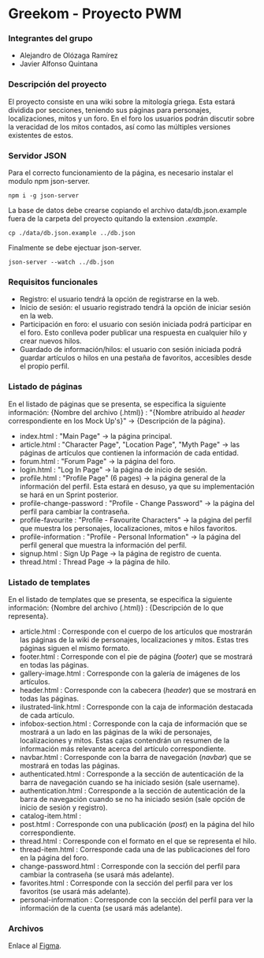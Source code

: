 # Greekom - Proyecto PWM


### Integrantes del grupo
- Alejandro de Olózaga Ramírez
- Javier Alfonso Quintana


### Descripción del proyecto
El proyecto consiste en una wiki sobre la mitología griega. Esta
estará dividida por secciones, teniendo sus páginas para personajes, 
localizaciones, mitos y un foro. En el foro los usuarios podrán discutir
sobre la veracidad de los mitos contados, así como las múltiples versiones
existentes de estos.

### Servidor JSON

Para el correcto funcionamiento de la página, es necesario instalar el modulo npm json-server.

```
npm i -g json-server
```

La base de datos debe crearse copiando el archivo data/db.json.example fuera de la carpeta del proyecto quitando la extension _.example_.

```
cp ./data/db.json.example ../db.json
```

Finalmente se debe ejectuar json-server.

```
json-server --watch ../db.json
```


### Requisitos funcionales
- Registro: el usuario tendrá la opción de registrarse en la web.
- Inicio de sesión: el usuario registrado tendrá la opción de iniciar sesión en la web.
- Participación en foro: el usuario con sesión iniciada podrá participar en el foro. Esto conlleva poder publicar una
respuesta en cualquier hilo y crear nuevos hilos.
- Guardado de información/hilos: el usuario con sesión iniciada podrá guardar artículos o hilos en una pestaña de favoritos,
accesibles desde el propio perfil.


### Listado de páginas
En el listado de páginas que se presenta, se especifica la siguiente información:
{Nombre del archivo (.html)} : "{Nombre atribuido al _header_ correspondiente en los Mock Up's}" -> {Descripción de la página}.
- index.html 		: "Main Page" -> la página principal.
- article.html 		: "Character Page", "Location Page", "Myth Page" -> las páginas de artículos que contienen la información de cada entidad.
- forum.html 		: "Forum Page" -> la página del foro.
- login.html 		: "Log In Page" -> la página de inicio de sesión.
- profile.html 		: "Profile Page" (6 pages) -> la página general de la información del perfil. Esta estará en desuso, ya que su implementación se hará en un Sprint posterior.
- profile-change-password : "Profile - Change Password" -> la página del perfil para cambiar la contraseña.
- profile-favourite 	: "Profile - Favourite Characters" -> la página del perfil que muestra los personajes, localizaciones, mitos e hilos favoritos.
- profile-information  	: "Profile - Personal Information" -> la página del perfil general que muestra la información del perfil.
- signup.html 		: Sign Up Page -> la página de registro de cuenta.
- thread.html 		: Thread Page -> la página de hilo.


### Listado de templates
En el listado de templates que se presenta, se especifica la siguiente información:
{Nombre del archivo (.html)} : {Descripción de lo que representa}.
- article.html 		: Corresponde con el cuerpo de los artículos que mostrarán las páginas de la wiki de personajes,
localizaciones y mitos. Estas tres páginas siguen el mismo formato.
- footer.html 		: Corresponde con el pie de página (_footer_) que se mostrará en todas las páginas.
- gallery-image.html	: Corresponde con la galería de imágenes de los artículos.
- header.html 		: Corresponde con la cabecera (_header_) que se mostrará en todas las páginas.
- ilustrated-link.html 	: Corresponde con la caja de información destacada de cada artículo.
- infobox-section.html 	: Corresponde con la caja de información que se mostrará a un lado en las páginas de la wiki de personajes, localizaciones y mitos. Estas cajas contendrán un resumen de la información más relevante acerca del artículo correspondiente.
- navbar.html 		: Corresponde con la barra de navegación (_navbar_) que se mostrará en todas las páginas.
- authenticated.html 	: Corresponde a la sección de autenticación de la barra de navegación cuando se ha iniciado sesión (sale username).
- authentication.html 	: Corresponde a la sección de autenticación de la barra de navegación cuando se no ha iniciado sesión (sale opción de inicio de sesión y registro).
- catalog-item.html 	: 
- post.html 		: Corresponde con una publicación (_post_) en la página del hilo correspondiente.
- thread.html 		: Corresponde con el formato en el que se representa el hilo.
- thread-item.html 	: Corresponde cada una de las publicaciones del foro en la página del foro.
- change-password.html 	: Corresponde con la sección del perfil para cambiar la contraseña (se usará más adelante).
- favorites.html 	: Corresponde con la sección del perfil para ver los favoritos (se usará más adelante).
- personal-information 	: Corresponde con la sección del perfil para ver la información de la cuenta (se usará más adelante).


### Archivos
Enlace al [Figma](https://www.figma.com/design/ySMqSx0vWv5DjfnFFZCj4j/Greekom-(Desktop)?node-id=0-1&t=mFqJf5kNvSar8JCH-1).